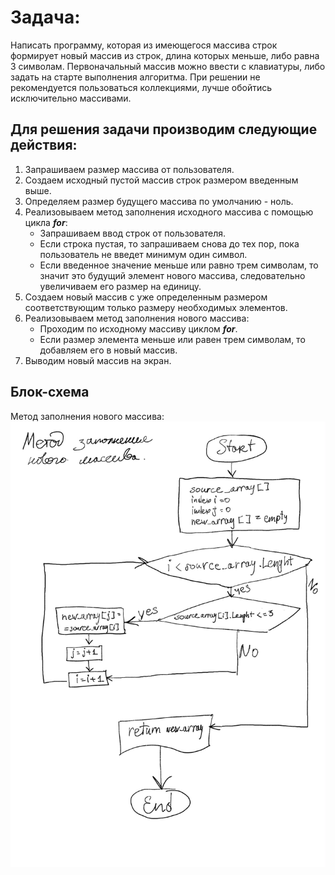 # Задача: 

Написать программу, которая из имеющегося массива строк формирует новый массив из строк, длина которых меньше, либо равна 3 символам. Первоначальный массив можно ввести с клавиатуры, либо задать на старте выполнения алгоритма. При решении не рекомендуется пользоваться коллекциями, лучше обойтись исключительно массивами.

## Для решения задачи производим следующие действия:

1. Запрашиваем размер массива от пользователя.
2. Создаем исходный пустой массив строк размером введенным выше.
3. Определяем размер будущего массива по умолчанию - ноль.
4. Реализовываем метод заполнения исходного массива с помощью цикла _**for**_:
    * Запрашиваем ввод строк от пользователя.
    * Если строка пустая, то запрашиваем снова до тех пор, пока пользователь не введет минимум один символ.
    * Если введенное значение меньше или равно трем символам, то значит это будущий элемент нового массива, следовательно увеличиваем его размер на единицу.
5. Создаем новый массив с уже определенным размером соответствующим только размеру необходимых элементов.
6. Реализовываем метод заполнения нового массива:
    * Проходим по исходному массиву циклом _**for**_.
    * Если размер элемента меньше или равен трем символам, то добавляем его в новый массив.
7. Выводим новый массив на экран.

## Блок-схема

Метод заполнения нового массива:
![Блок-схема метода решения задачи.](image0.jpeg)